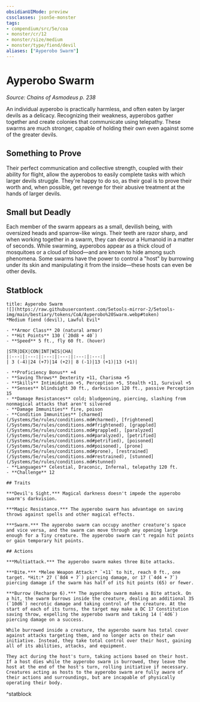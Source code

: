```yaml
---
obsidianUIMode: preview
cssclasses: json5e-monster
tags:
- compendium/src/5e/coa
- monster/cr/12
- monster/size/medium
- monster/type/fiend/devil
aliases: ["Ayperobo Swarm"]
---
```

# Ayperobo Swarm
*Source: Chains of Asmodeus p. 238*  

An individual ayperobo is practically harmless, and often eaten by larger devils as a delicacy. Recognizing their weakness, ayperobos gather together and create colonies that communicate using telepathy. These swarms are much stronger, capable of holding their own even against some of the greater devils.

## Something to Prove

Their perfect communication and collective strength, coupled with their ability for flight, allow the ayperobos to easily complete tasks with which larger devils struggle. They're happy to do so, as their goal is to prove their worth and, when possible, get revenge for their abusive treatment at the hands of larger devils.

## Small but Deadly

Each member of the swarm appears as a small, devilish being, with oversized heads and sparrow-like wings. Their teeth are razor sharp, and when working together in a swarm, they can devour a Humanoid in a matter of seconds. While swarming, ayperobos appear as a thick cloud of mosquitoes or a cloud of blood—and are known to hide among such phenomena. Some swarms have the power to control a "host" by burrowing under its skin and manipulating it from the inside—these hosts can even be other devils.

## Statblock

```ad-statblock
title: Ayperobo Swarm
![](https://raw.githubusercontent.com/5etools-mirror-2/5etools-img/main/bestiary/tokens/CoA/Ayperobo%20Swarm.webp#token)
*Medium fiend (devil), Lawful Evil*

- **Armor Class** 20 (natural armor)
- **Hit Points** 130 (`20d8 + 40`)
- **Speed** 5 ft., fly 60 ft. (hover)

|STR|DEX|CON|INT|WIS|CHA|
|:---:|:---:|:---:|:---:|:---:|:---:|
| 3 (-4)|24 (+7)|14 (+2)| 8 (-1)|13 (+1)|13 (+1)|

- **Proficiency Bonus** +4
- **Saving Throws** Dexterity +11, Charisma +5
- **Skills** Intimidation +5, Perception +5, Stealth +11, Survival +5
- **Senses** blindsight 30 ft., darkvision 120 ft., passive Perception 15
- **Damage Resistances** cold; bludgeoning, piercing, slashing from nonmagical attacks that aren't silvered
- **Damage Immunities** fire, poison
- **Condition Immunities** [charmed](/Systems/5e/rules/conditions.md#charmed), [frightened](/Systems/5e/rules/conditions.md#frightened), [grappled](/Systems/5e/rules/conditions.md#grappled), [paralyzed](/Systems/5e/rules/conditions.md#paralyzed), [petrified](/Systems/5e/rules/conditions.md#petrified), [poisoned](/Systems/5e/rules/conditions.md#poisoned), [prone](/Systems/5e/rules/conditions.md#prone), [restrained](/Systems/5e/rules/conditions.md#restrained), [stunned](/Systems/5e/rules/conditions.md#stunned)
- **Languages** Celestial, Draconic, Infernal, telepathy 120 ft.
- **Challenge** 12

## Traits

***Devil's Sight.*** Magical darkness doesn't impede the ayperobo swarm's darkvision.

***Magic Resistance.*** The ayperobo swarm has advantage on saving throws against spells and other magical effects.

***Swarm.*** The ayperobo swarm can occupy another creature's space and vice versa, and the swarm can move through any opening large enough for a Tiny creature. The ayperobo swarm can't regain hit points or gain temporary hit points.

## Actions

***Multiattack.*** The ayperobo swarm makes three Bite attacks.

***Bite.*** *Melee Weapon Attack:* `+11` to hit, reach 0 ft., one target. *Hit:* 27 (`8d4 + 7`) piercing damage, or 17 (`4d4 + 7`) piercing damage if the swarm has half of its hit points (65) or fewer.

***Burrow (Recharge 6).*** The ayperobo swarm makes a Bite attack. On a hit, the swarm burrows inside the creature, dealing an additional 35 (`10d6`) necrotic damage and taking control of the creature. At the start of each of its turns, the target may make a DC 17 Constitution saving throw, expelling the ayperobo swarm and taking 14 (`4d6`) piercing damage on a success.

While burrowed inside a creature, the ayperobo swarm has total cover against attacks targeting them, and no longer acts on their own initiative. Instead, they take total control over their host, gaining all of its abilities, attacks, and equipment.

They act during the host's turn, taking actions based on their host. If a host dies while the ayperobo swarm is burrowed, they leave the host at the end of the host's turn, rolling initiative if necessary. Creatures acting as hosts to the ayperobo swarm are fully aware of their actions and surroundings, but are incapable of physically operating their body.
```
^statblock